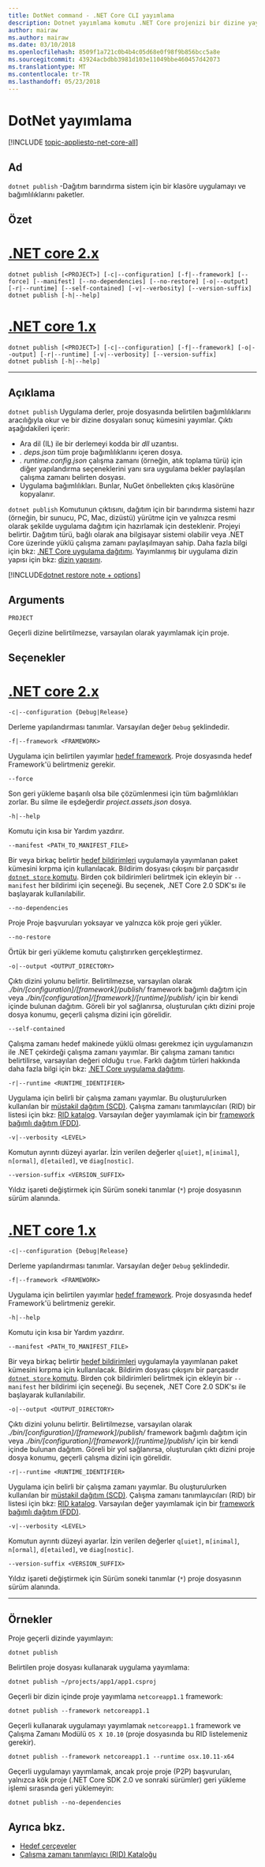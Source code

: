 ```yaml
---
title: DotNet command - .NET Core CLI yayımlama
description: Dotnet yayımlama komutu .NET Core projenizi bir dizine yayımlar.
author: mairaw
ms.author: mairaw
ms.date: 03/10/2018
ms.openlocfilehash: 8509f1a721c0b4b4c05d68e0f98f9b856bcc5a8e
ms.sourcegitcommit: 43924acbdbb3981d103e11049bbe460457d42073
ms.translationtype: MT
ms.contentlocale: tr-TR
ms.lasthandoff: 05/23/2018
---
```

# <a name="dotnet-publish"></a>DotNet yayımlama

[!INCLUDE [topic-appliesto-net-core-all](../../../includes/topic-appliesto-net-core-all.md)]

## <a name="name"></a>Ad

`dotnet publish` -Dağıtım barındırma sistem için bir klasöre uygulamayı ve bağımlılıklarını paketler.

## <a name="synopsis"></a>Özet

# <a name="net-core-2xtabnetcore2x"></a>[.NET core 2.x](#tab/netcore2x)

```
dotnet publish [<PROJECT>] [-c|--configuration] [-f|--framework] [--force] [--manifest] [--no-dependencies] [--no-restore] [-o|--output] [-r|--runtime] [--self-contained] [-v|--verbosity] [--version-suffix]
dotnet publish [-h|--help]
```

# <a name="net-core-1xtabnetcore1x"></a>[.NET core 1.x](#tab/netcore1x)

```
dotnet publish [<PROJECT>] [-c|--configuration] [-f|--framework] [-o|--output] [-r|--runtime] [-v|--verbosity] [--version-suffix]
dotnet publish [-h|--help]
```

---

## <a name="description"></a>Açıklama

`dotnet publish` Uygulama derler, proje dosyasında belirtilen bağımlılıklarını aracılığıyla okur ve bir dizine dosyaları sonuç kümesini yayımlar. Çıktı aşağıdakileri içerir:

* Ara dil (IL) ile bir derlemeyi kodda bir *dll* uzantısı.
* *. deps.json* tüm proje bağımlılıklarını içeren dosya.
* *. runtime.config.json* çalışma zamanı (örneğin, atık toplama türü) için diğer yapılandırma seçeneklerini yanı sıra uygulama bekler paylaşılan çalışma zamanı belirten dosyası.
* Uygulama bağımlılıkları. Bunlar, NuGet önbellekten çıkış klasörüne kopyalanır.

`dotnet publish` Komutunun çıktısını, dağıtım için bir barındırma sistemi hazır (örneğin, bir sunucu, PC, Mac, dizüstü) yürütme için ve yalnızca resmi olarak şekilde uygulama dağıtım için hazırlamak için desteklenir. Projeyi belirtir. Dağıtım türü, bağlı olarak ana bilgisayar sistemi olabilir veya .NET Core üzerinde yüklü çalışma zamanı paylaşılmayan sahip. Daha fazla bilgi için bkz: [.NET Core uygulama dağıtımı](../deploying/index.md). Yayımlanmış bir uygulama dizin yapısı için bkz: [dizin yapısını](/aspnet/core/hosting/directory-structure).

[!INCLUDE[dotnet restore note + options](~/includes/dotnet-restore-note-options.md)]

## <a name="arguments"></a>Arguments

`PROJECT`

Geçerli dizine belirtilmezse, varsayılan olarak yayımlamak için proje.

## <a name="options"></a>Seçenekler

# <a name="net-core-2xtabnetcore2x"></a>[.NET core 2.x](#tab/netcore2x)

`-c|--configuration {Debug|Release}`

Derleme yapılandırması tanımlar. Varsayılan değer `Debug` şeklindedir.

`-f|--framework <FRAMEWORK>`

Uygulama için belirtilen yayımlar [hedef framework](../../standard/frameworks.md). Proje dosyasında hedef Framework'ü belirtmeniz gerekir.

`--force`

Son geri yükleme başarılı olsa bile çözümlenmesi için tüm bağımlılıkları zorlar. Bu silme ile eşdeğerdir *project.assets.json* dosya.

`-h|--help`

Komutu için kısa bir Yardım yazdırır.

`--manifest <PATH_TO_MANIFEST_FILE>`

Bir veya birkaç belirtir [hedef bildirimleri](../deploying/runtime-store.md) uygulamayla yayımlanan paket kümesini kırpma için kullanılacak. Bildirim dosyası çıkışını bir parçasıdır [ `dotnet store` komutu](dotnet-store.md). Birden çok bildirimleri belirtmek için ekleyin bir `--manifest` her bildirimi için seçeneği. Bu seçenek, .NET Core 2.0 SDK'sı ile başlayarak kullanılabilir.

`--no-dependencies`

Proje Proje başvuruları yoksayar ve yalnızca kök proje geri yükler.

`--no-restore`

Örtük bir geri yükleme komutu çalıştırırken gerçekleştirmez.

`-o|--output <OUTPUT_DIRECTORY>`

Çıktı dizini yolunu belirtir. Belirtilmezse, varsayılan olarak *./bin/[configuration]/[framework]/publish/* framework bağımlı dağıtım için veya *./bin/[configuration]/[framework]/[runtime]/publish/* için bir kendi içinde bulunan dağıtım.
Göreli bir yol sağlanırsa, oluşturulan çıktı dizini proje dosya konumu, geçerli çalışma dizini için görelidir.

`--self-contained`

Çalışma zamanı hedef makinede yüklü olması gerekmez için uygulamanızın ile .NET çekirdeği çalışma zamanı yayımlar. Bir çalışma zamanı tanıtıcı belirtilirse, varsayılan değeri olduğu `true`. Farklı dağıtım türleri hakkında daha fazla bilgi için bkz: [.NET Core uygulama dağıtımı](../deploying/index.md).

`-r|--runtime <RUNTIME_IDENTIFIER>`

Uygulama için belirli bir çalışma zamanı yayımlar. Bu oluşturulurken kullanılan bir [müstakil dağıtım (SCD)](../deploying/index.md#self-contained-deployments-scd). Çalışma zamanı tanımlayıcıları (RID) bir listesi için bkz: [RID katalog](../rid-catalog.md). Varsayılan değer yayımlamak için bir [framework bağımlı dağıtım (FDD)](../deploying/index.md#framework-dependent-deployments-fdd).

`-v|--verbosity <LEVEL>`

Komutun ayrıntı düzeyi ayarlar. İzin verilen değerler `q[uiet]`, `m[inimal]`, `n[ormal]`, `d[etailed]`, ve `diag[nostic]`.

`--version-suffix <VERSION_SUFFIX>`

Yıldız işareti değiştirmek için Sürüm soneki tanımlar (`*`) proje dosyasının sürüm alanında.

# <a name="net-core-1xtabnetcore1x"></a>[.NET core 1.x](#tab/netcore1x)

`-c|--configuration {Debug|Release}`

Derleme yapılandırması tanımlar. Varsayılan değer `Debug` şeklindedir.

`-f|--framework <FRAMEWORK>`

Uygulama için belirtilen yayımlar [hedef framework](../../standard/frameworks.md). Proje dosyasında hedef Framework'ü belirtmeniz gerekir.

`-h|--help`

Komutu için kısa bir Yardım yazdırır.

`--manifest <PATH_TO_MANIFEST_FILE>`

Bir veya birkaç belirtir [hedef bildirimleri](../deploying/runtime-store.md) uygulamayla yayımlanan paket kümesini kırpma için kullanılacak. Bildirim dosyası çıkışını bir parçasıdır [ `dotnet store` komutu](dotnet-store.md). Birden çok bildirimleri belirtmek için ekleyin bir `--manifest` her bildirimi için seçeneği. Bu seçenek, .NET Core 2.0 SDK'sı ile başlayarak kullanılabilir.

`-o|--output <OUTPUT_DIRECTORY>`

Çıktı dizini yolunu belirtir. Belirtilmezse, varsayılan olarak *./bin/[configuration]/[framework]/publish/* framework bağımlı dağıtım için veya *./bin/[configuration]/[framework]/[runtime]/publish/* için bir kendi içinde bulunan dağıtım.
Göreli bir yol sağlanırsa, oluşturulan çıktı dizini proje dosya konumu, geçerli çalışma dizini için görelidir.

`-r|--runtime <RUNTIME_IDENTIFIER>`

Uygulama için belirli bir çalışma zamanı yayımlar. Bu oluşturulurken kullanılan bir [müstakil dağıtım (SCD)](../deploying/index.md#self-contained-deployments-scd). Çalışma zamanı tanımlayıcıları (RID) bir listesi için bkz: [RID katalog](../rid-catalog.md). Varsayılan değer yayımlamak için bir [framework bağımlı dağıtım (FDD)](../deploying/index.md#framework-dependent-deployments-fdd).

`-v|--verbosity <LEVEL>`

Komutun ayrıntı düzeyi ayarlar. İzin verilen değerler `q[uiet]`, `m[inimal]`, `n[ormal]`, `d[etailed]`, ve `diag[nostic]`.

`--version-suffix <VERSION_SUFFIX>`

Yıldız işareti değiştirmek için Sürüm soneki tanımlar (`*`) proje dosyasının sürüm alanında.

---

## <a name="examples"></a>Örnekler

Proje geçerli dizinde yayımlayın:

`dotnet publish`

Belirtilen proje dosyası kullanarak uygulama yayımlama:

`dotnet publish ~/projects/app1/app1.csproj`

Geçerli bir dizin içinde proje yayımlama `netcoreapp1.1` framework:

`dotnet publish --framework netcoreapp1.1`

Geçerli kullanarak uygulamayı yayımlamak `netcoreapp1.1` framework ve Çalışma Zamanı Modülü `OS X 10.10` (proje dosyasında bu RID listelemeniz gerekir).

`dotnet publish --framework netcoreapp1.1 --runtime osx.10.11-x64`

Geçerli uygulamayı yayımlamak, ancak proje proje (P2P) başvuruları, yalnızca kök proje (.NET Core SDK 2.0 ve sonraki sürümler) geri yükleme işlemi sırasında geri yüklemeyin:

`dotnet publish --no-dependencies`

## <a name="see-also"></a>Ayrıca bkz.

* [Hedef çerçeveler](../../standard/frameworks.md)
* [Çalışma zamanı tanımlayıcı (RID) Kataloğu](../rid-catalog.md)
